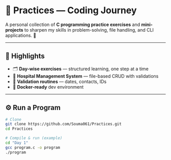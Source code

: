 # 🧠 Practices — Coding Journey

A personal collection of **C programming practice exercises** and **mini-projects** to sharpen my skills in problem-solving, file handling, and CLI applications. 🚀

---

## 📌 Highlights
- 🗂 **Day-wise exercises** — structured learning, one step at a time  
- 🏥 **Hospital Management System** — file-based CRUD with validations  
- 📜 **Validation routines** — dates, contacts, IDs  
- 🐳 **Docker-ready** dev environment  

---

## ⚙️ Run a Program
```bash
# Clone
git clone https://github.com/Souma061/Practices.git
cd Practices

# Compile & run (example)
cd "Day 1"
gcc program.c -o program
./program
